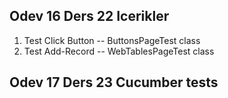 ## Odev 16 Ders 22 Icerikler
1. Test Click Button -- ButtonsPageTest class
2. Test Add-Record -- WebTablesPageTest class

## Odev 17 Ders 23 Cucumber tests

